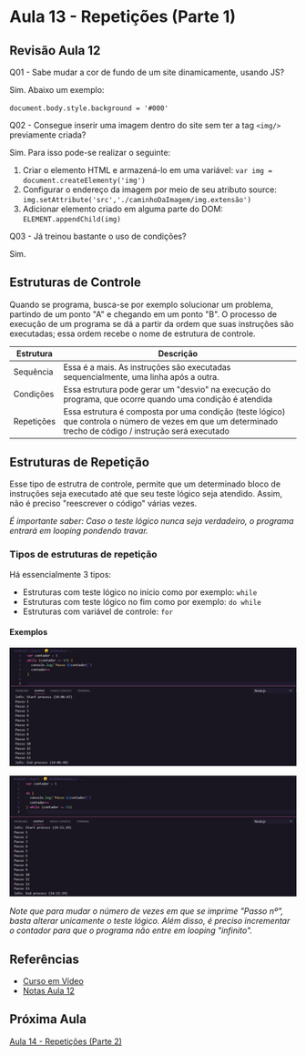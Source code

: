 # Aula 13 - Repetições (Parte 1)

## Revisão Aula 12

Q01 - Sabe mudar a cor de fundo de um site dinamicamente, usando JS?

Sim. Abaixo um exemplo:

`document.body.style.background = '#000'`

Q02 - Consegue inserir uma imagem dentro do site sem ter a tag `<img/>` previamente criada?

Sim. Para isso pode-se realizar o seguinte:

1. Criar o elemento HTML e armazená-lo em uma variável: `var img = document.createElementy('img')`
2. Configurar o endereço da imagem por meio de seu atributo source: `img.setAttribute('src','./caminhoDaImagem/img.extensão')`
3. Adicionar elemento criado em alguma parte do DOM: `ELEMENT.appendChild(img)`

Q03 - Já treinou bastante o uso de condições?

Sim.

## Estruturas de Controle

Quando se programa, busca-se por exemplo solucionar um problema, partindo de um ponto "A" e chegando em um ponto "B". O processo de execução de um programa se dá a partir da ordem que suas instruções são executadas; essa ordem recebe o nome de estrutura de controle.

| Estrutura  | Descrição                                                                                                                                                  |
| ---------- | ---------------------------------------------------------------------------------------------------------------------------------------------------------- |
| Sequência  | Essa é a mais. As instruções são executadas sequencialmente, uma linha após a outra.                                                                       |
| Condições  | Essa estrutura pode gerar um "desvio" na execução do programa, que ocorre quando uma condição é atendida                                                   |
| Repetições | Essa estrutura é composta por uma condição (teste lógico) que controla o número de vezes em que um determinado trecho de código / instrução será executado |

## Estruturas de Repetição

Esse tipo de estrutra de controle, permite que um determinado bloco de instruções seja executado até que seu teste lógico seja atendido. Assim, não é preciso "reescrever o código" várias vezes.

_É importante saber: Caso o teste lógico nunca seja verdadeiro, o programa entrará em looping pondendo travar._

### Tipos de estruturas de repetição

Há essencialmente 3 tipos:

- Estruturas com teste lógico no início como por exemplo: `while`
- Estruturas com teste lógico no fim como por exemplo: `do while`
- Estruturas com variável de controle: `for`

#### Exemplos

![Exemplo while](./ex01.jpg)

![Exemplo do while](ex02.jpg)

_Note que para mudar o número de vezes em que se imprime "Passo nº", basta alterar unicamente o teste lógico. Além disso, é preciso incrementar o contador para que o programa não entre em looping "infinito"._

## Referências

- [Curso em Vídeo](https://www.youtube.com/c/CursoemV%C3%ADdeo)
- [Notas Aula 12](../../moduloD/Aula12/)

## Próxima Aula

[Aula 14 - Repetições (Parte 2)](../Aula14/)
